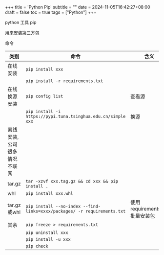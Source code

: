 +++
title = 'Python Pip'
subtitle = ""
date = 2024-11-05T16:42:27+08:00
draft = false
toc = true
tags = ["Python"]
+++

python 工具 pip

用来安装第三方包

命令

|类别|命令|含义|
|---|---|---|
| 在线安装 | `pip install xxx` |  |
|  | `pip install -r requirements.txt` |  |
| 在线换源安装 | `pip config list` | 查看源 |
|  | `pip install -i https://pypi.tuna.tsinghua.edu.cn/simple xxx` | 换源 |
| 离线安装, 公司很多情况不联网 |  |  |
| tar.gz | `tar -xzvf xxx.tag.gz && cd xxx && pip install .` |  |
| whl | `pip install xxx.whl` |  |
| tar.gz或whl | `pip install --no-index --find-links=xxxx/packages/ -r requirements.txt` | 使用requirements.txt 批量安装包 |
| 其余 | `pip freeze > requirements.txt` |  |
|  | `pip uninstall xxx` |  |
|  | `pip install -u xxx` |  |
|  | `pip check` |  |
